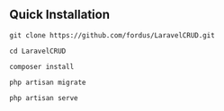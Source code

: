 ## Quick Installation

~~~
git clone https://github.com/fordus/LaravelCRUD.git

cd LaravelCRUD

composer install

php artisan migrate

php artisan serve

~~~
